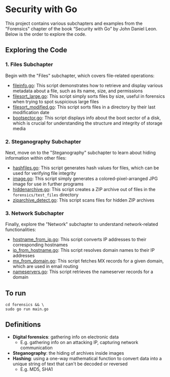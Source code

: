 # Security with Go

This project contains various subchapters and examples from the "Forensics" chapter of the book “Security with Go” by John Daniel Leon. 
Below is the order to explore the code.

## Exploring the Code

### 1. Files Subchapter

Begin with the "Files" subchapter, which covers file-related operations:

- [fileinfo.go](forensics/subchapters/files/fileinfo.go): This script demonstrates how to retrieve and display various metadata about a file, such as its name, size, and permissions
- [filesort_large.go](forensics/subchapters/files/filesort_large.go): This script simply sorts files by size, useful in forensics when trying to spot suspicious large files
- [filesort_modified.go](forensics/subchapters/files/filesort_modified.go): This script sorts files in a directory by their last modification date
- [bootsector.go](forensics/subchapters/files/bootsector.go): This script displays info about the boot sector of a disk, which is crucial for understanding the structure and integrity of storage media

### 2. Steganography Subchapter

Next, move on to the "Steganography" subchapter to learn about hiding information within other files:

- [hashfiles.go](forensics/subchapters/steganography/hashfiles.go): This script generates hash values for files, which can be used for verifying file integrity
- [image.go](forensics/subchapters/steganography/image.go): This script simply generates a colored-pixel-arranged JPG image for use in further programs
- [hiddenarchive.go](forensics/subchapters/steganography/hiddenarchive.go): This script creates a ZIP archive out of files in the `forensics/test_files` directory
- [ziparchive_detect.go](forensics/subchapters/steganography/ziparchive_detect.go): This script scans files for hidden ZIP archives

### 3. Network Subchapter

Finally, explore the "Network" subchapter to understand network-related functionalities:

- [hostname_from_ip.go](forensics/subchapters/network/hostname_from_ip.go): This script converts IP addresses to their corresponding hostnames
- [ip_from_hostname.go](forensics/subchapters/network/ip_from_hostname.go): This script resolves domain names to their IP addresses
- [mx_from_domain.go](forensics/subchapters/network/mx_from_domain.go): This script fetches MX records for a given domain, which are used in email routing
- [nameservers.go](forensics/subchapters/network/nameservers.go): This script retrieves the nameserver records for a domain

## To run
```
cd forensics && \
sudo go run main.go
```

## Definitions
- **Digital forensics**: gathering info on electronic data
   - E.g. gathering info on an attacking IP, capturing network communication
- **Steganography**: the hiding of archives inside images
- **Hashing**: using a one-way mathematical function to convert data into a unique string of text that can't be decoded or reversed
   - E.g. MD5, SHA1
